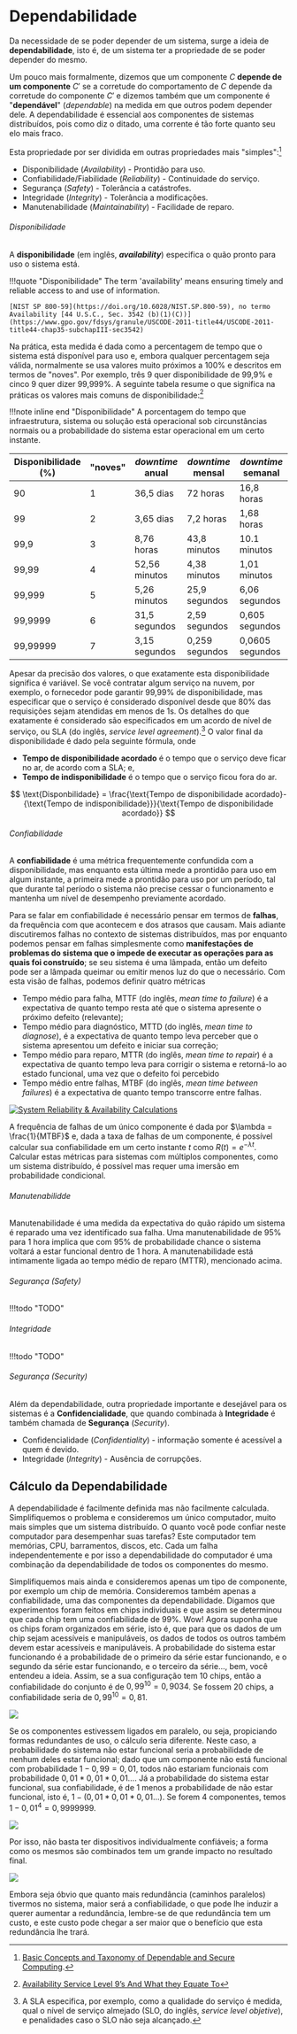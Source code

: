 # Dependabilidade

Da necessidade de se poder depender de um sistema, surge a ideia de **dependabilidade**, isto é, de um sistema ter a propriedade de se poder depender do mesmo.

Um pouco mais formalmente, dizemos que um componente $C$ **depende de um componente** $C'$ se a corretude do comportamento de $C$ depende da corretude do componente $C'$ e dizemos também que um componente é "**dependável**" (*dependable*) na medida em que outros podem depender dele.
A dependabilidade é essencial aos componentes de sistemas distribuídos, pois como diz o ditado, uma corrente é tão forte quanto seu elo mais fraco.

Esta propriedade por ser dividida em outras propriedades mais "simples":[^avizienis]

* Disponibilidade (*Availability*) - Prontidão para uso.
* Confiabilidade/Fiabilidade (*Reliability*) - Continuidade do serviço.
* Segurança (*Safety*) - Tolerância a catástrofes.
* Integridade (*Integrity*) - Tolerância a modificações.
* Manutenabilidade (*Maintainability*) - Facilidade de reparo.

[^avizienis]: [Basic Concepts and Taxonomy of Dependable and Secure Computing](https://www.nasa.gov/pdf/636745main_day_3-algirdas_avizienis.pdf).

###### Disponibilidade
A **disponibilidade** (em inglês, ***availability***) especifica o quão pronto para uso o sistema está.

!!!quote "Disponibilidade"
    The term 'availability' means ensuring timely and reliable access to and use of information.
    
    [NIST SP 800-59](https://doi.org/10.6028/NIST.SP.800-59), no termo Availability [44 U.S.C., Sec. 3542 (b)(1)(C))](https://www.gpo.gov/fdsys/granule/USCODE-2011-title44/USCODE-2011-title44-chap35-subchapIII-sec3542)

Na prática, esta medida é dada como a percentagem de tempo que o sistema está disponível para uso e, embora qualquer percentagem seja válida, normalmente se usa valores muito próximos a 100% e descritos em termos de "noves".
Por exemplo, três 9 quer disponibilidade de 99,9% e cinco 9 quer dizer 99,999%.
A seguinte tabela resume o que significa na práticas os valores mais comuns de disponibilidade:[^daniels]

[^daniels]: [Availability Service Level 9’s And What they Equate To](https://web.archive.org/web/20180728204314/https://www.digitaldaniels.com/availability-service-level-9s-equate/)

!!!note inline end "Disponibilidade"
     A porcentagem do tempo que infraestrutura, sistema ou solução está operacional sob circunstâncias normais ou a probabilidade do sistema estar operacional em um certo instante.

| Disponibilidade (%) | "noves" |  *downtime* anual | *downtime* mensal | *downtime* semanal |
|---------------------|---------|-------------------|-------------------|--------------------|
|90                   | 1       | 36,5 dias         | 72 horas          | 16,8 horas         |
|99                   | 2       | 3,65 dias         | 7,2 horas         | 1,68 horas         |
|99,9                 | 3       | 8,76 horas        | 43,8 minutos      | 10.1 minutos       |
|99,99                | 4       | 52,56 minutos     | 4,38 minutos      | 1,01 minutos       |
|99,999               | 5       | 5,26 minutos      | 25,9 segundos     | 6,06 segundos      |
|99,9999              | 6       | 31,5 segundos     | 2,59 segundos     | 0,605 segundos     |
|99,99999             | 7       | 3,15 segundos     | 0,259 segundos    | 0,0605 segundos    |

Apesar da precisão dos valores, o que exatamente esta disponibilidade significa é variável.
Se você contratar algum serviço na nuvem, por exemplo, o fornecedor pode garantir 99,99% de disponibilidade, mas especificar que o serviço é considerado disponível desde que 80% das requisições sejam atendidas em menos de 1s.
Os detalhes do que exatamente é considerado são especificados em um acordo de nível de serviço, ou SLA (do inglês, *service level agreement*).[^sla]
O valor final da disponibilidade é dado pela seguinte fórmula, onde

[^sla]: A SLA especifica, por exemplo, como a qualidade do serviço é medida, qual o nível de serviço almejado  (SLO, do inglês, *service level objetive*), e penalidades caso o SLO não seja alcançado.

* **Tempo de disponibilidade acordado** é o tempo que o serviço deve ficar no ar, de acordo com a SLA; e,
* **Tempo de indisponibilidade** é o tempo que o serviço ficou fora do ar.


$$
\text{Disponbilidade} = \frac{\text{Tempo de disponibilidade acordado}-{\text{Tempo de indisponibilidade}}}{\text{Tempo de disponibilidade acordado}}
$$


###### Confiabilidade
A **confiabilidade** é uma métrica frequentemente confundida com a disponibilidade, mas enquanto esta última mede a prontidão para uso em algum instante, a primeira mede a prontidão para uso por um período, tal que durante tal período o sistema não precise cessar o funcionamento e mantenha um nível de desempenho previamente acordado.

Para se falar em confiabilidade é necessário pensar em termos de **falhas**, da frequência com que acontecem e dos atrasos que causam.
Mais adiante discutiremos falhas no contexto de sistemas distribuídos, mas por enquanto podemos pensar em falhas simplesmente como **manifestações de problemas do sistema que o impede de executar as operações para as quais foi construído**; se seu sistema é uma lâmpada, então um defeito pode ser a lâmpada queimar ou emitir menos luz do que o necessário.
Com esta visão de falhas, podemos definir quatro métricas

* Tempo médio para falha, MTTF (do inglês, *mean time to failure*) é a expectativa de quanto tempo resta até que o sistema apresente o próximo defeito (relevante);
* Tempo médio para diagnóstico, MTTD (do inglês, *mean time to diagnose*), é a expectativa de quanto tempo leva perceber que o sistema apresentou um defeito e iniciar sua correção;
* Tempo médio para reparo, MTTR (do inglês, *mean time to repair*) é a expectativa de quanto tempo leva para corrigir o sistema e retorná-lo ao estado funcional, uma vez que o defeito foi percebido
* Tempo médio entre falhas, MTBF (do inglês, *mean time between failures*) é a expectativa de quanto tempo transcorre entre falhas.

[![System Reliability & Availability Calculations](../drawings/mtbf.drawio)](https://www.bmc.com/blogs/system-reliability-availability-calculations/)

A frequência de falhas de um único componente é dada por $\lambda = \frac{1}{MTBF}$ e, dada a taxa de falhas de um componente, é possível calcular sua confiabilidade em um certo instante $t$ como $R(t) = e^{-\lambda t}$.
Calcular estas métricas para sistemas com múltiplos componentes, como um sistema distribuído, é possível mas requer uma imersão em probabilidade condicional.


###### Manutenabilidde

Manutenabilidade é uma medida da expectativa do quão rápido um sistema é reparado uma vez identificado sua falha.
Uma manutenabilidade de 95% para 1 hora implica que com 95% de probabilidade chance o sistema voltará a estar funcional dentro de 1 hora.
A manutenabilidade está intimamente ligada ao tempo médio de reparo (MTTR), mencionado acima.


###### Segurança (*Safety*)

!!!todo "TODO"

###### Integridade

!!!todo "TODO"


###### Segurança (*Security*)

Além da dependabilidade, outra propriedade importante e desejável para os sistemas é a **Confidencialidade**, que quando combinada à **Integridade** é também chamada de **Segurança** (*Security*). 

* Confidencialidade (*Confidentiality*) - informação somente é acessível a quem é devido.
* Integridade (*Integrity*) - Ausência de corrupções.

## Cálculo da Dependabilidade
A dependabilidade é facilmente definida mas não facilmente calculada.
Simplifiquemos o problema e consideremos um único computador, muito mais simples que um sistema distribuído. 
O quanto você pode confiar neste computador para desempenhar suas tarefas? Este computador tem memórias, CPU, barramentos, discos, etc. Cada um falha independentemente e por isso a dependabilidade do computador é uma combinação da dependabilidade de todos os componentes do mesmo.

Simplifiquemos mais ainda e consideremos apenas um tipo de componente, por exemplo um chip de memória.
Consideremos também apenas a confiabilidade, uma das componentes da dependabilidade.
Digamos que experimentos foram feitos em chips individuais e que assim se determinou que cada chip tem uma confiabilidade de 99%. Wow!
Agora suponha que os chips foram organizados em série, isto é, que para que os dados de um chip sejam acessíveis e manipuláveis, os dados de todos os outros também devem estar acessíveis e manipuláveis.
A probabilidade do sistema estar funcionando é a probabilidade de o primeiro da série estar funcionando, e o segundo da série estar funcionando, e o terceiro da série..., bem, você entendeu a ideia.
Assim, se a sua configuração tem 10 chips, então a confiabilidade do conjunto é de $0,99^10 = 0,9034$. Se fossem 20 chips, a confiabilidade seria de $0,99^10 = 0,81$.

![](../drawings/reliability.drawio#0)

Se os componentes estivessem ligados em paralelo, ou seja, propiciando formas redundantes de uso, o cálculo seria diferente.
Neste caso, a probabilidade do sistema não estar funcional seria a probabilidade de nenhum deles estar funcional; dado que um componente não está funcional com probabilidade $1-0,99 = 0,01$, todos não estariam funcionais com probabilidade $0,01* 0,01 * 0,01 \ldots$. Já a probabilidade do sistema estar funcional, sua confiabilidade, é de 1 menos a probabilidade de não estar funcional, isto é, $1 - (0,01*0,01*0,01\ldots)$.
Se forem 4 componentes, temos $1 - 0,01^4 = 0,9999999$.

![](../drawings/reliability.drawio#1)


Por isso, não basta ter dispositivos individualmente confiáveis; a forma como os mesmos são combinados tem um grande impacto no resultado final.

![](../drawings/reliability.drawio#1)
 
Embora seja óbvio que quanto mais redundância (caminhos paralelos) tivermos no sistema, maior será a confiabilidade, o que pode lhe induzir a querer aumentar a redundância, lembre-se de que redundância tem um custo, e este custo pode chegar a ser maior que o benefício que esta redundância lhe trará.

